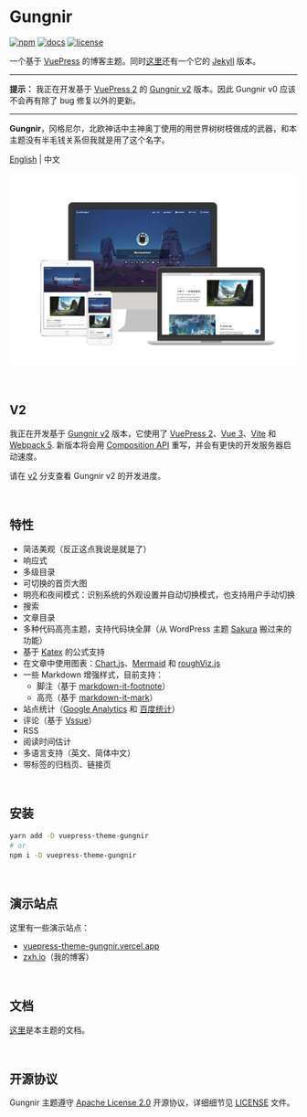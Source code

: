 # Gungnir

[![npm](https://img.shields.io/npm/v/vuepress-theme-gungnir.svg?style=flat-square&logo=npm)](https://www.npmjs.com/package/vuepress-theme-gungnir) [![docs](https://img.shields.io/badge/Docs-Gungnir-26A2FF?style=flat-square)](https://vuepress-theme-gungnir.vercel.app/docs/) [![license](https://img.shields.io/badge/License-Apache--2.0-green?style=flat-square)](LICENSE)

一个基于 [VuePress](https://vuepress.vuejs.org/) 的博客主题。同时[这里](https://github.com/Renovamen/jekyll-theme-gungnir)还有一个它的 [Jekyll](https://jekyllrb.com/) 版本。

---

**提示：** 我正在开发基于 [VuePress 2](https://v2.vuepress.vuejs.org/) 的 [Gungnir v2](https://github.com/Renovamen/vuepress-theme-gungnir/tree/v2) 版本。因此 Gungnir v0 应该不会再有除了 bug 修复以外的更新。

---

**Gungnir**，冈格尼尔，北欧神话中主神奥丁使用的用世界树树枝做成的武器，和本主题没有半毛钱关系但我就是用了这个名字。

[English](README.md) | 中文

![preview](docs/.vuepress/public/img/docs/gungnir.jpg)


&nbsp;

## V2

我正在开发基于 [Gungnir v2](https://github.com/Renovamen/vuepress-theme-gungnir/tree/v2) 版本，它使用了 [VuePress 2](https://v2.vuepress.vuejs.org/zh/)、[Vue 3](https://v3.cn.vuejs.org/)、[Vite](https://cn.vitejs.dev/) 和 [Webpack 5](https://webpack.docschina.org/). 新版本将会用 [Composition API](https://v3.cn.vuejs.org/guide/composition-api-introduction.html) 重写，并会有更快的开发服务器启动速度。

请在 [v2](https://github.com/Renovamen/vuepress-theme-gungnir/tree/v2) 分支查看 Gungnir v2 的开发进度。


&nbsp;

## 特性

- 简洁美观（反正这点我说是就是了）
- 响应式
- 多级目录
- 可切换的首页大图
- 明亮和夜间模式：识别系统的外观设置并自动切换模式，也支持用户手动切换
- 搜索
- 文章目录
- 多种代码高亮主题，支持代码块全屏（从 WordPress 主题 [Sakura](https://github.com/mashirozx/Sakura) 搬过来的功能）
- 基于 [Katex](https://github.com/KaTeX/KaTeX) 的公式支持
- 在文章中使用图表：[Chart.js](https://www.chartjs.org)、[Mermaid](https://mermaid-js.github.io) 和 [roughViz.js](https://github.com/jwilber/roughViz)
- 一些 Markdown 增强样式，目前支持：
  - 脚注（基于 [markdown-it-footnote](https://github.com/markdown-it/markdown-it-footnote)）
  - 高亮（基于 [markdown-it-mark](https://github.com/markdown-it/markdown-it-mark)）
- 站点统计（[Google Analytics](https://analytics.google.com/) 和 [百度统计](https://tongji.baidu.com/)）
- 评论（基于 [Vssue](https://github.com/meteorlxy/vssue)）
- RSS
- 阅读时间估计
- 多语言支持（英文、简体中文）
- 带标签的归档页、链接页


&nbsp;

## 安装

```bash
yarn add -D vuepress-theme-gungnir
# or
npm i -D vuepress-theme-gungnir
```


&nbsp;

## 演示站点

这里有一些演示站点：

- [vuepress-theme-gungnir.vercel.app](https://vuepress-theme-gungnir.vercel.app/)
- [zxh.io](https://zxh.io)（我的博客）


&nbsp;

## 文档

[这里](https://vuepress-theme-gungnir.vercel.app/docs/)是本主题的文档。


&nbsp;

## 开源协议

Gungnir 主题遵守 [Apache License 2.0](https://www.apache.org/licenses/LICENSE-2.0) 开源协议，详细细节见 [LICENSE](packages/theme-gungnir/LICENSE) 文件。
